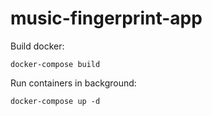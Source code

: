 # music-fingerprint-app

Build docker:
```
docker-compose build
```
Run containers in background:
```
docker-compose up -d
```
